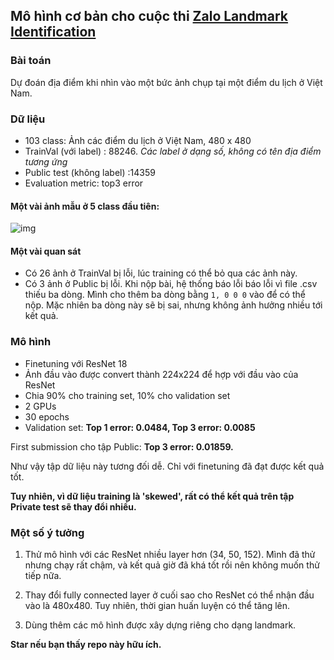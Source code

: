 ## Mô hình cơ bản cho cuộc thi [Zalo Landmark Identification](https://challenge.zalo.ai/portal/overview)

### Bài toán
Dự đoán địa điểm khi nhìn vào một bức ảnh chụp tại một điểm du lịch ở Việt Nam. 

### Dữ liệu
* 103 class: Ảnh các điểm du lịch ở Việt Nam, 480 x 480 
* TrainVal (với label) : 88246. _Các label ở dạng số, không có tên địa điểm tương ứng_
* Public test (không label) :14359
* Evaluation metric: top3 error 

#### Một vài ảnh mẫu ở 5 class đầu tiên:
![img](samples.png)

#### Một vài quan sát
* Có 26 ảnh ở TrainVal bị lỗi, lúc training có thể bỏ qua các ảnh này. 
* Có 3 ảnh ở Public bị lỗi. Khi nộp bài, hệ thống báo lỗi  báo lỗi vì file .csv thiếu ba dòng. Mình cho thêm ba dòng bằng `1, 0 0 0` vào để có thể nộp. Mặc nhiên ba dòng này sẽ bị sai, nhưng không ảnh hưởng nhiều tới kết quả. 

### Mô hình 

* Finetuning với ResNet 18
* Ảnh đầu vào được convert thành 224x224 để hợp với đầu vào của ResNet
* Chia 90% cho training set, 10% cho validation set
* 2 GPUs
* 30 epochs
* Validation set: **Top 1 error: 0.0484, Top 3 error: 0.0085**


First submission cho tập Public: **Top 3 error: 0.01859.**

Như vậy tập dữ liệu này tương đối dễ. Chỉ với finetuning đã đạt được kết quả tốt. 

**Tuy nhiên, vì dữ liệu training là 'skewed', rất có thể kết quả trên tập Private test sẽ thay đổi nhiều.**

### Một số ý tưởng

1. Thử mô hình với các ResNet nhiều layer hơn (34, 50, 152). 
Mình đã thử nhưng chạy rất chậm, và kết quả giờ đã khá tốt rồi nên không muốn thử tiếp nữa. 

2. Thay đổi fully connected layer ở cuối sao cho ResNet có thể nhận đầu vào là 480x480. 
Tuy nhiên, thời gian huấn luyện có thể tăng lên. 

3. Dùng thêm các mô hình được xây dựng riêng cho dạng landmark. 


**Star nếu bạn thấy repo này hữu ích.**


